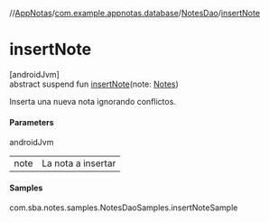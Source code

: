 //[AppNotas](../../../index.md)/[com.example.appnotas.database](../index.md)/[NotesDao](index.md)/[insertNote](insert-note.md)

# insertNote

[androidJvm]\
abstract suspend fun [insertNote](insert-note.md)(note: [Notes](../-notes/index.md))

Inserta una nueva nota ignorando conflictos.

#### Parameters

androidJvm

| | |
|---|---|
| note | La nota a insertar |

#### Samples

com.sba.notes.samples.NotesDaoSamples.insertNoteSample
